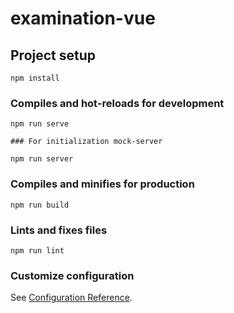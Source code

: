 # examination-vue

## Project setup
```
npm install
```

### Compiles and hot-reloads for development
```
npm run serve

### For initialization mock-server

npm run server
```

### Compiles and minifies for production
```
npm run build
```

### Lints and fixes files
```
npm run lint
```

### Customize configuration
See [Configuration Reference](https://cli.vuejs.org/config/).
